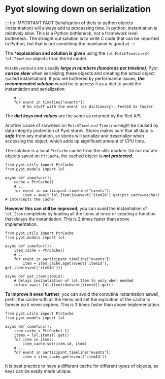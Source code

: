 # Pyot slowing down on serialization

::: tip IMPORTANT FACT
Serialization of dicts to python objects (instantiation) will always add to processing time. In python, instantiation is relatively slow. This is a Python bottleneck, not a framework level bottleneck. The straight out solution is to write C code that can be imported to Python, but that is not something the maintainer is good at.
:::

The ***explanation and solution is given** using the `lol.MatchTimeline` or `lol.Timeline` objects from the lol model.

`MatchEventData` are usually **_large in numbers (hundreds per timeline)_**, Pyot **_can be slow_** when serializing these objects and creating the actual object (called instantiation). If you are bothered by performance issues, **_the recommended solution_** would be to access it as a dict to avoid the instantiation and serialization:

```python{2}
    # ...
    for event in timeline["events"]:
        # Do stuff with the event (as dictionary). Tested 5x faster.
```
The **_dict keys and values_** are the same as returned by the Riot API.

Another cause of slowness on `MatchTimeline`/ `Timeline` might be caused by data integrity protection of Pyot stores. Stores makes sure that all data is **_safe_** from any mutation, so stores will serialize and deserialize when accessing the object, which adds up significant amount of CPU time.

The solution is a local `PtrCache` cache from the utils module. Do not mutate objects saved on `PtrCache`, the cached object is **_not protected_**.

```python{8}
from pyot.utils import PtrCache
from pyot.models import lol

async def somefunc():
    cache = PtrCache()
    # ...
    for event in participant.timeline["events"]:
        item = await lol.Item(id=event['itemId'].get(ptr_cache=cache)) # intercepts the cache
```

**However this can still be improved**, you can avoid the instantiation of `lol.Item` completely by loading all the items at once or creating a function that delays the instantiation. This is 2 times faster than above implementation.

```python{8,12}
from pyot.utils import PtrCache
from pyot.models import lol

async def somefunc():
    item_cache = PtrCache()
    # ...
    for event in participant.timeline["events"]:
        item = item_cache.aget(event['itemId'], get_item(event['itemId']))

async def get_item(itemid):
    # Delays instantiation of lol.Item to only when needed
    return await lol.Item(id=event[itemid]).get()
```

**To improve it even further**, you can avoid the coroutine instantiation aswell, prefill the cache with all the items and set the expiration of the cache to forever so it never expires. This is 3 times faster than above implementation.

```python{6-8,11}
from pyot.utils import PtrCache
from pyot.models import lol

async def somefunc():
    item_cache = PtrCache(-1)
    items = lol.Items().get()
    for item in items:
        item_cache.set(item.id, item)
    # ...
    for event in participant.timeline["events"]:
        item = item_cache.get(event['itemId'])
```

It is best practice to have a different cache for different types of objects, so keys can be easily made unique.
